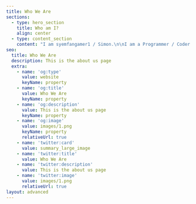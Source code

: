 ```yaml
---
title: Who We Are
sections:
  - type: hero_section
    title: Who am I?
    align: center
  - type: content_section
    content: "I am syemfangamer1 / Simon.\n\nI am a Programmer / Coder.\n\n\n\n\n\n*the\_**MOST IMPORTANT**\_information is located at the\_**HOME PAGE**.*\n"
seo:
  title: Who We Are
  description: This is the about us page
  extra:
    - name: 'og:type'
      value: website
      keyName: property
    - name: 'og:title'
      value: Who We Are
      keyName: property
    - name: 'og:description'
      value: This is the about us page
      keyName: property
    - name: 'og:image'
      value: images/1.png
      keyName: property
      relativeUrl: true
    - name: 'twitter:card'
      value: summary_large_image
    - name: 'twitter:title'
      value: Who We Are
    - name: 'twitter:description'
      value: This is the about us page
    - name: 'twitter:image'
      value: images/1.png
      relativeUrl: true
layout: advanced
---
```

